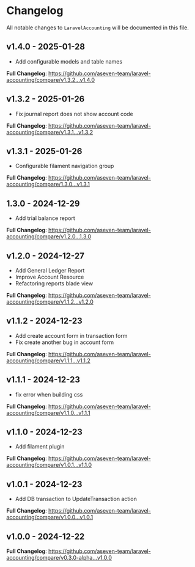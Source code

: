 # Changelog

All notable changes to `LaravelAccounting` will be documented in this file.

## v1.4.0 - 2025-01-28

- Add configurable models and table names

**Full Changelog**: https://github.com/aseven-team/laravel-accounting/compare/v1.3.2...v1.4.0

## v1.3.2 - 2025-01-26

- Fix journal report does not show account code

**Full Changelog**: https://github.com/aseven-team/laravel-accounting/compare/v1.3.1...v1.3.2

## v1.3.1 - 2025-01-26

- Configurable filament navigation group

**Full Changelog**: https://github.com/aseven-team/laravel-accounting/compare/1.3.0...v1.3.1

## 1.3.0 - 2024-12-29

- Add trial balance report

**Full Changelog**: https://github.com/aseven-team/laravel-accounting/compare/v1.2.0...1.3.0

## v1.2.0 - 2024-12-27

- Add General Ledger Report
- Improve Account Resource
- Refactoring reports blade view

**Full Changelog**: https://github.com/aseven-team/laravel-accounting/compare/v1.1.2...v1.2.0

## v1.1.2 - 2024-12-23

- Add create account form in transaction form
- Fix create another bug in account form

**Full Changelog**: https://github.com/aseven-team/laravel-accounting/compare/v1.1.1...v1.1.2

## v1.1.1 - 2024-12-23

- fix error when building css

**Full Changelog**: https://github.com/aseven-team/laravel-accounting/compare/v1.1.0...v1.1.1

## v1.1.0 - 2024-12-23

- Add filament plugin

**Full Changelog**: https://github.com/aseven-team/laravel-accounting/compare/v1.0.1...v1.1.0

## v1.0.1 - 2024-12-23

- Add DB transaction to UpdateTransaction action

**Full Changelog**: https://github.com/aseven-team/laravel-accounting/compare/v1.0.0...v1.0.1

## v1.0.0 - 2024-12-22

**Full Changelog**: https://github.com/aseven-team/laravel-accounting/compare/v0.3.0-alpha...v1.0.0
